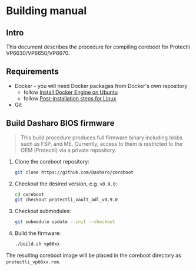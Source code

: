 # Building manual

## Intro

This document describes the procedure for compiling coreboot for Protectli
VP6630/VP6650/VP6670.

## Requirements

- Docker - you will need Docker packages from Docker's own repository
    + follow [Install Docker Engine on Ubuntu](https://docs.docker.com/engine/install/ubuntu/)
    + follow [Post-installation steps for Linux](https://docs.docker.com/engine/install/linux-postinstall/)
- Git

## Build Dasharo BIOS firmware

> This build procedure produces full firmware binary including blobs such as
> FSP, and ME. Currently, access to them is restricted to the OEM (Protectli) via
> a private repository.

1. Clone the coreboot repository:

    ```bash
    git clone https://github.com/Dasharo/coreboot
    ```

2. Checkout the desired version, e.g. `v0.9.0`:

    ```bash
    cd coreboot
    git checkout protectli_vault_adl_v0.9.0
    ```

3. Checkout submodules:

    ```bash
    git submodule update --init --checkout
    ```

4. Build the firmware:

    ```bash
    ./build.sh vp66xx
    ```

The resulting coreboot image will be placed in the coreboot directory as
`protectli_vp66xx.rom`.
